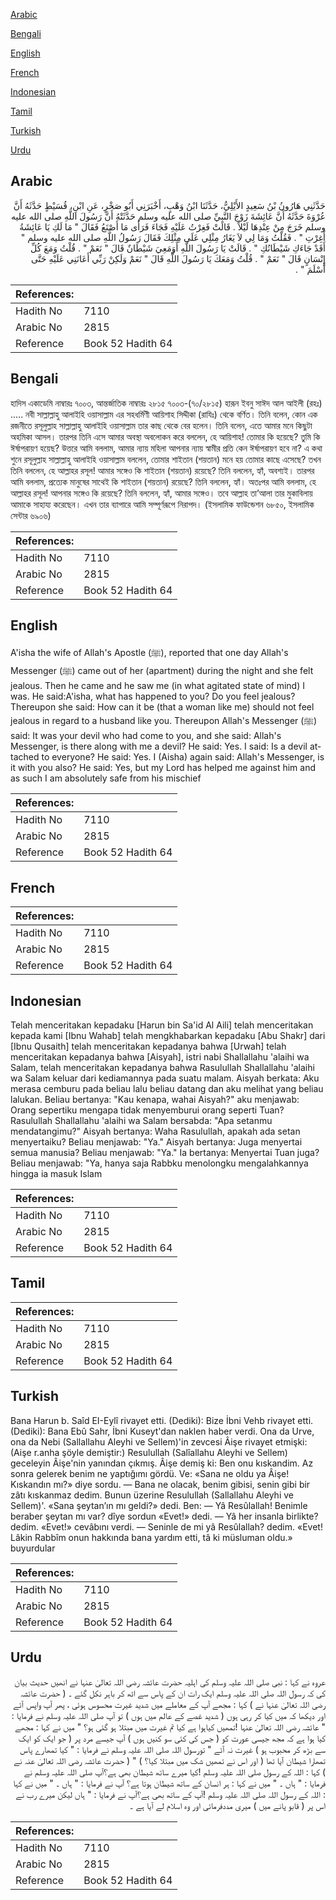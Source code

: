 [Arabic](#arabic)

[Bengali](#bengali)

[English](#english)

[French](#french)

[Indonesian](#indonesian)

[Tamil](#tamil)

[Turkish](#turkish)

[Urdu](#urdu)

## Arabic


<div dir="rtl" lang="ar" style={{fontSize:'larger',backgroundColor:'#f8f9fa',padding:20}}>
حَدَّثَنِي هَارُونُ بْنُ سَعِيدٍ الأَيْلِيُّ، حَدَّثَنَا ابْنُ وَهْبٍ، أَخْبَرَنِي أَبُو صَخْرٍ، عَنِ ابْنِ، قُسَيْطٍ حَدَّثَهُ أَنَّ عُرْوَةَ حَدَّثَهُ أَنَّ عَائِشَةَ زَوْجَ النَّبِيِّ صلى الله عليه وسلم حَدَّثَتْهُ أَنَّ رَسُولَ اللَّهِ صلى الله عليه وسلم خَرَجَ مِنْ عِنْدِهَا لَيْلاً ‏.‏ قَالَتْ فَغِرْتُ عَلَيْهِ فَجَاءَ فَرَأَى مَا أَصْنَعُ فَقَالَ ‏"‏ مَا لَكِ يَا عَائِشَةُ أَغِرْتِ ‏"‏ ‏.‏ فَقُلْتُ وَمَا لِي لاَ يَغَارُ مِثْلِي عَلَى مِثْلِكَ فَقَالَ رَسُولُ اللَّهِ صلى الله عليه وسلم ‏"‏ أَقَدْ جَاءَكِ شَيْطَانُكِ ‏"‏ ‏.‏ قَالَتْ يَا رَسُولَ اللَّهِ أَوَمَعِيَ شَيْطَانٌ قَالَ ‏"‏ نَعَمْ ‏"‏ ‏.‏ قُلْتُ وَمَعَ كُلِّ إِنْسَانٍ قَالَ ‏"‏ نَعَمْ ‏"‏ ‏.‏ قُلْتُ وَمَعَكَ يَا رَسُولَ اللَّهِ قَالَ ‏"‏ نَعَمْ وَلَكِنْ رَبِّي أَعَانَنِي عَلَيْهِ حَتَّى أَسْلَمَ ‏"‏ ‏.‏
</div>
<div style={{backgroundColor:'#f8f9fa',padding:20, marginBottom: 10}}><table> <thead> <tr> <th>References:</th> <th></th> </tr> </thead> <tbody><tr><td>Hadith No</td><td>7110</td></tr><tr><td>Arabic No</td><td>2815</td></tr><tr><td>Reference</td><td>Book 52 Hadith 64</td></tr></tbody></table></div>

## Bengali


<div dir="ltr" lang="bn" style={{fontSize:'larger',backgroundColor:'#f8f9fa',padding:20}}>
হাদিস একাডেমি নাম্বারঃ ৭০০৩, আন্তর্জাতিক নাম্বারঃ ২৮১৫ ৭০০৩-(৭০/২৮১৫) হারূন ইবনু সাঈদ আল আইলী (রহঃ) ..... নবী সাল্লাল্লাহু আলাইহি ওয়াসাল্লাম এর সহধর্মিণী আয়িশাহ সিদ্দীকা (রাযিঃ) থেকে বর্ণিত। তিনি বলেন, কোন এক রজনীতে রসূলুল্লাহ সাল্লাল্লাহু আলাইহি ওয়াসাল্লাম তার কাছ থেকে বের হলেন। তিনি বলেন, এতে আমার মনে কিছুটা অহমিকা আসল। তারপর তিনি এসে আমার অবস্থা অবলোকন করে বললেন, হে আয়িশাহ! তোমার কি হয়েছে? তুমি কি ঈর্ষাপরায়ণ হয়েছ? উত্তরে আমি বললাম, আমার ন্যায় মহিলা আপনার ন্যায় স্বামীর প্রতি কেন ঈৰ্ষাপরায়ণ হবে না? এ কথা শুনে রসূলুল্লাহ সাল্লাল্লাহু আলাইহি ওয়াসাল্লাম বললেন, তোমার শাইতান (শয়তান) মনে হয় তোমার কাছে এসেছে? তখন তিনি বললেন, হে আল্লাহর রসূল! আমার সঙ্গেও কি শাইতান (শয়তান) রয়েছে? তিনি বললেন, হ্যাঁ, অবশ্যই। তারপর আমি বললাম, প্রত্যেক মানুষের সাথেই কি শাইতান (শয়তান) রয়েছে? তিনি বললেন, হ্যাঁ। অতঃপর আমি বললাম, হে আল্লাহর রসূল! আপনার সঙ্গেও কি রয়েছে? তিনি বললেন, হ্যাঁ, আমার সঙ্গেও। তবে আল্লাহ তা’আলা তার মুকাবিলায় আমাকে সাহায্য করেছেন। এখন তার ব্যাপারে আমি সম্পূর্ণরূপে নিরাপদ। (ইসলামিক ফাউন্ডেশন ৬৮৫০, ইসলামিক সেন্টার ৬৯০৬)
</div>
<div style={{backgroundColor:'#f8f9fa',padding:20, marginBottom: 10}}><table> <thead> <tr> <th>References:</th> <th></th> </tr> </thead> <tbody><tr><td>Hadith No</td><td>7110</td></tr><tr><td>Arabic No</td><td>2815</td></tr><tr><td>Reference</td><td>Book 52 Hadith 64</td></tr></tbody></table></div>

## English


<div dir="ltr" lang="en" style={{fontSize:'larger',backgroundColor:'#f8f9fa',padding:20}}>
A'isha the wife of Allah's Apostle (ﷺ), reported that one day Allah's Messenger (ﷺ) came out of her (apartment) during the night and she felt jealous. Then he came and he saw me (in what agitated state of mind) I was. He said:A'isha, what has happened to you? Do you feel jealous? Thereupon she said: How can it be (that a woman like me) should not feel jealous in regard to a husband like you. Thereupon Allah's Messenger (ﷺ) said: It was your devil who had come to you, and she said: Allah's Messenger, is there along with me a devil? He said: Yes. I said: Is a devil attached to everyone? He said: Yes. I (Aisha) again said: Allah's Messenger, is it with you also? He said: Yes, but my Lord has helped me against him and as such I am absolutely safe from his mischief
</div>
<div style={{backgroundColor:'#f8f9fa',padding:20, marginBottom: 10}}><table> <thead> <tr> <th>References:</th> <th></th> </tr> </thead> <tbody><tr><td>Hadith No</td><td>7110</td></tr><tr><td>Arabic No</td><td>2815</td></tr><tr><td>Reference</td><td>Book 52 Hadith 64</td></tr></tbody></table></div>

## French


<div dir="ltr" lang="fr" style={{fontSize:'larger',backgroundColor:'#f8f9fa',padding:20}}>

</div>
<div style={{backgroundColor:'#f8f9fa',padding:20, marginBottom: 10}}><table> <thead> <tr> <th>References:</th> <th></th> </tr> </thead> <tbody><tr><td>Hadith No</td><td>7110</td></tr><tr><td>Arabic No</td><td>2815</td></tr><tr><td>Reference</td><td>Book 52 Hadith 64</td></tr></tbody></table></div>

## Indonesian


<div dir="ltr" lang="id" style={{fontSize:'larger',backgroundColor:'#f8f9fa',padding:20}}>
Telah menceritakan kepadaku [Harun bin Sa'id Al Aili] telah menceritakan kepada kami [Ibnu Wahab] telah mengkhabarkan kepadaku [Abu Shakr] dari [Ibnu Qusaith] telah menceritakan kepadanya bahwa [Urwah] telah menceritakan kepadanya bahwa [Aisyah], istri nabi Shallallahu 'alaihi wa Salam, telah menceritakan kepadanya bahwa Rasulullah Shallallahu 'alaihi wa Salam keluar dari kediamannya pada suatu malam. Aisyah berkata: Aku merasa cemburu pada beliau lalu beliau datang dan aku melihat yang beliau lalukan. Beliau bertanya: "Kau kenapa, wahai Aisyah?" aku menjawab: Orang sepertiku mengapa tidak menyemburui orang seperti Tuan? Rasulullah Shallallahu 'alaihi wa Salam bersabda: "Apa setanmu mendatangimu?" Aisyah bertanya: Waha Rasulullah, apakah ada setan menyertaiku? Beliau menjawab: "Ya." Aisyah bertanya: Juga menyertai semua manusia? Beliau menjawab: "Ya." Ia bertanya: Menyertai Tuan juga? Beliau menjawab: "Ya, hanya saja Rabbku menolongku mengalahkannya hingga ia masuk Islam
</div>
<div style={{backgroundColor:'#f8f9fa',padding:20, marginBottom: 10}}><table> <thead> <tr> <th>References:</th> <th></th> </tr> </thead> <tbody><tr><td>Hadith No</td><td>7110</td></tr><tr><td>Arabic No</td><td>2815</td></tr><tr><td>Reference</td><td>Book 52 Hadith 64</td></tr></tbody></table></div>

## Tamil


<div dir="ltr" lang="ta" style={{fontSize:'larger',backgroundColor:'#f8f9fa',padding:20}}>

</div>
<div style={{backgroundColor:'#f8f9fa',padding:20, marginBottom: 10}}><table> <thead> <tr> <th>References:</th> <th></th> </tr> </thead> <tbody><tr><td>Hadith No</td><td>7110</td></tr><tr><td>Arabic No</td><td>2815</td></tr><tr><td>Reference</td><td>Book 52 Hadith 64</td></tr></tbody></table></div>

## Turkish


<div dir="ltr" lang="tr" style={{fontSize:'larger',backgroundColor:'#f8f9fa',padding:20}}>
Bana Harun b. Saîd EI-Eylî rivayet etti. (Dediki): Bize İbni Vehb rivayet etti. (Dediki): Bana Ebû Sahr, İbni Kuseyt'dan naklen haber verdi. Ona da Urve, ona da Nebi (Sallallahu Aleyhi ve Sellem)'in zevcesi Âişe rivayet etmişki: (Aişe r.anha şöyle demiştir:) Resulullah (Salîallahu Aleyhi ve Sellem) geceleyin Âişe'nin yanından çıkmış. Âişe demiş ki: Ben onu kıskandim. Az sonra gelerek benim ne yaptığımı gördü. Ve: «Sana ne oldu ya Âişe! Kıskandın mı?» diye sordu. — Bana ne olacak, benim gibisi, senin gibi bir zâtı kıskanmaz dedim. Bunun üzerine Resulullah (Sallallahu Aleyhi ve Sellem)'. «Sana şeytan’ın mı geldi?» dedi. Ben: — Yâ Resûlallah! Benimle beraber şeytan mı var? dîye sordun «Evet!» dedi. — Yâ her insanla birlikte? dedim. «Evet!» cevâbını verdi. — Seninle de mi yâ Resûlallah? dedim. «Evet! Lâkin Rabbîm onun hakkında bana yardım etti, tâ ki müsluman oldu.» buyurdular
</div>
<div style={{backgroundColor:'#f8f9fa',padding:20, marginBottom: 10}}><table> <thead> <tr> <th>References:</th> <th></th> </tr> </thead> <tbody><tr><td>Hadith No</td><td>7110</td></tr><tr><td>Arabic No</td><td>2815</td></tr><tr><td>Reference</td><td>Book 52 Hadith 64</td></tr></tbody></table></div>

## Urdu


<div dir="rtl" lang="ur" style={{fontSize:'larger',backgroundColor:'#f8f9fa',padding:20}}>
عروہ نے کہا : نبی صلی اللہ علیہ وسلم کی اہلیہ حضرت عائشہ رضی اللہ تعالیٰ عنہا نے انھیں حدیث بیان کی کہ رسول اللہ صلی اللہ علیہ وسلم ایک رات ان کے پاس سے اٹھ کر باہر نکل گئے ۔ ( حضرت عائشہ رضی اللہ تعالیٰ عنہا نے ) کہا : مجھے آپ کے معاملے میں شدید غیرت محسوس ہوئی ، پھر آپ واپس آئے اور دیکھا کہ میں کیا کر رہی ہوں ( شدید غصے کے عالم میں ہوں ) تو آپ صلی اللہ علیہ وسلم نے فرمایا : " عائشہ رضی اللہ تعالیٰ عنہا !تمھیں کیاہوا ہے کیا تم غیرت میں مبتلا ہو گئی ہو؟ " میں نے کہا : مجھے کیا ہوا ہے کہ مجھ جیسی عورت کو ( جس کی کئی سو کنیں ہوں ) آپ جیسے مرد پر ( جو ایک کو ایک سے بڑھ کر محبوب ہو ) غیرت نہ آئے " تورسول اللہ صلی اللہ علیہ وسلم نے فرمایا : " کیا تمھارے پاس تمھارا شیطان آیا تھا ( اور اس نے تمھیں شک میں مبتلا کیا؟ ) " ( حضرت عائشہ رضی اللہ تعالیٰ عنہ نے ) کہا : اللہ کے رسول صلی اللہ علیہ وسلم !کیا میرے ساتھ شیطان بھی ہے؟آپ صلی اللہ علیہ وسلم نے فرمایا : " ہاں ۔ " میں نے کہا : ہر انسان کے ساتھ شیطان ہوتا ہے؟ آپ نے فرمایا : " ہاں ۔ " میں نے کہا : اللہ کے رسول اللہ صلی اللہ علیہ وسلم !آپ کے ساتھ بھی ہے؟آپ نے فرمایا : " ہاں لیکن میرے رب نے اس پر ( قابو پانے میں ) میری مددفرمائی اور وہ اسلام لے آیا ہے ۔
</div>
<div style={{backgroundColor:'#f8f9fa',padding:20, marginBottom: 10}}><table> <thead> <tr> <th>References:</th> <th></th> </tr> </thead> <tbody><tr><td>Hadith No</td><td>7110</td></tr><tr><td>Arabic No</td><td>2815</td></tr><tr><td>Reference</td><td>Book 52 Hadith 64</td></tr></tbody></table></div>